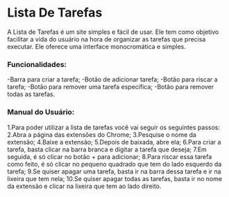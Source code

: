# Lista De Tarefas 
A Lista de Tarefas é um site simples e fácil de usar. Ele tem como objetivo facilitar a vida do usuário na hora de organizar as tarefas que precisa executar. Ele oferece uma interface monocromática e simples.

### Funcionalidades:

-Barra para criar a tarefa;
-Botão de adicionar tarefa;
-Botão para riscar a tarefa;
-Botão para remover uma tarefa específica;
-Botão para remover todas as tarefas.

### Manual do Usuário:

1.Para poder utilizar a lista de tarefas você vai seguir os seguintes passos:
2.Abra a página das extensões do Chrome;
3.Pesquise o nome da extensão;
4.Baixe a extensão;
5.Depois de baixada, abre ela;
6.Para criar a tarefa, basta clicar na barra branca e digitar a tarefa que deseja;
7.Em seguida, é só clicar no botão + para adicionar;
8.Para riscar essa tarefa como feito, é só clicar no pequeno quadrado que tem do lado esquerdo da tarefa;
9.Se quiser apagar uma tarefa, basta ir na barra dessa tarefa e ir na lixeira que tem nela;
10.Se quiser apagar todas as tarefas, basta ir no nome da extensão e clicar na lixeira que tem ao lado direito.

